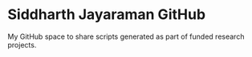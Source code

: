 # Siddharth Jayaraman GitHub

My GitHub space to share scripts generated as part of funded research projects.
